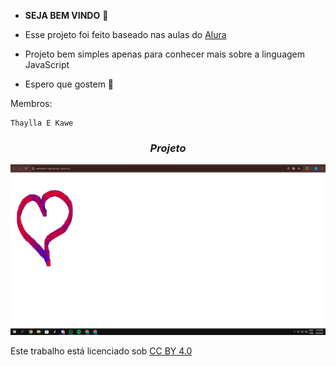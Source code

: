  - **SEJA BEM VINDO** 💜

- Esse projeto foi feito baseado nas aulas do [Alura](https://www.alura.com.br)
- Projeto bem simples apenas para conhecer mais sobre a linguagem JavaScript
- Espero que gostem 💜

Membros:
  ```
Thaylla E Kawe
  ```
<h3 align="center"><i>Projeto</i></h3>
<p align="center">
<img src="https://github.com/zwhitezinn1/js-desenho/blob/main/projeto.PNG"/>
</p>

<p xmlns:cc="http://creativecommons.org/ns#" >Este trabalho está licenciado sob <a href="https://creativecommons.org/licenses/by/4.0/?ref=chooser-v1" target="_blank" rel="license noopener noreferrer" style="display:inline-block;">CC BY 4.0<img style="height:22px!important;margin-left:3px;vertical-align:text-bottom;" src="https://mirrors.creativecommons.org/presskit/icons/cc.svg?ref=chooser-v1" alt=""><img style="height:22px!important;margin-left:3px;vertical-align:text-bottom;" src="https://mirrors.creativecommons.org/presskit/icons/by.svg?ref=chooser-v1" alt=""></a></p>
